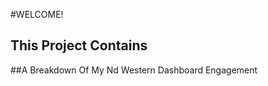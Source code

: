 
#WELCOME! 
## This Project Contains 
##A Breakdown Of My Nd Western Dashboard Engagement 
              

